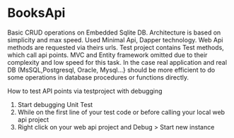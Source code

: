 # BooksApi
Basic CRUD operations on Embedded Sqlite DB. Architecture is based on simplicity and max speed. 
Used Minimal Api, Dapper technology. Web Api methods are requested via theirs urls. Test project contains Test methods, which call api points.
MVC and Entity framework omitted due to their complexity and low speed for this task.
In the case real application and real DB (MsSQL,Postgresql, Oracle, Mysql...} should be more efficient to do some operations in database procedures or functions directly.

How to test API points via testproject with debugging
1. Start debugging Unit Test
2. While on the first line of your test code or before calling your local web api project
3. Right click on your web api project and Debug > Start new instance
